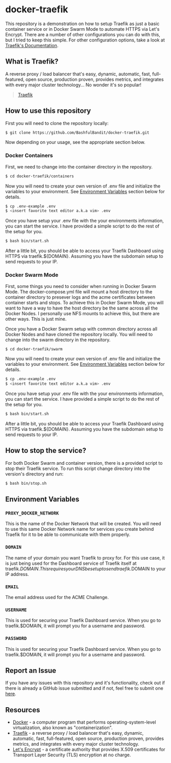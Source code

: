 # docker-traefik

This repository is a demonstration on how to setup Traefik as just a basic container service or in
Docker Swarm Mode to automate HTTPS via Let's Encrypt. There are a number of other configurations you can do with this, but I tried to keep this simple. For other configuration options, take a look at [Traefik's Documentation](https://docs.traefik.io/).

## What is Traefik?

A reverse proxy / load balancer that's easy, dynamic, automatic, fast, full-featured, open source, production proven, provides metrics, and integrates with every major cluster technology... No wonder it's so popular!

> <a href="https://traefik.io/">Traefik</a>

## How to use this repository

First you will need to clone the repository locally:

```bash
$ git clone https://github.com/BashfulBandit/docker-traefik.git
```

Now depending on your usage, see the appropriate section below.

### Docker Containers

First, we need to change into the container directory in the repository.

```bash
$ cd docker-traefik/containers
```

Now you will need to create your own version of .env file and initialize the variables to your environment. See [Environment Variables](#environment-variables) section below for details.

```bash
$ cp .env-example .env
$ <insert favorite text editor a.k.a vim> .env
```

Once you have setup your .env file with the your environments information, you can start the service.
I have provided a simple script to do the rest of the setup for you.

```bash
$ bash bin/start.sh
```

After a little bit, you should be able to access your Traefik Dashboard using HTTPS via traefik.${DOMAIN}. Assuming you have the subdomain setup to send requests to your IP.

### Docker Swarm Mode

First, some things you need to consider when running in Docker Swarm Mode. The docker-compose.yml
file will mount a host directory to the container directory to presever logs and the acme certificates
between container starts and stops. To achieve this in Docker Swarm Mode, you will want to have a way
to have the host directory be the same across all the Docker Nodes. I personally use NFS mounts to achieve this, but there are other ways. This is just mine.


Once you have a Docker Swarm setup with common directory across all Docker Nodes and have cloned the repository locally. You will need to change into the swarm directory in the repository.

```bash
$ cd docker-traefik/swarm
```

Now you will need to create your own version of .env file and initialize the variables to your environment. See [Environment Variables](#environment-variables) section below for details.

```bash
$ cp .env-example .env
$ <insert favorite text editor a.k.a vim> .env
```

Once you have setup your .env file with the your environments information, you can start the service.
I have provided a simple script to do the rest of the setup for you.

```bash
$ bash bin/start.sh
```

After a little bit, you should be able to access your Traefik Dashboard using HTTPS via traefik.${DOMAIN}. Assuming you have the subdomain setup to send requests to your IP.

## How to stop the service?

For both Docker Swarm and container version, there is a provided script to stop their Traefik service. To run this script change directory into the version's directory and run:

```bash
$ bash bin/stop.sh
```

## Environment Variables

### `PROXY_DOCKER_NETWORK`

This is the name of the Docker Network that will be created. You will need to use this same Docker Network name for services you create behind Traefik for it to be able to communicate with them properly.

### `DOMAIN`

The name of your domain you want Traefik to proxy for. For this use case, it is just being used for the Dashboard service of Traefik itself at traefik.$DOMAIN. This requires your DNS be set up to send traefik.$DOMAIN to your IP address.

### `EMAIL`

The email address used for the ACME Challenge.

### `USERNAME`

This is used for securing your Traefik Dashboard service. When you go to traefik.$DOMAIN, it will prompt you for a username and password.

### `PASSWORD`

This is used for securing your Traefik Dashboard service. When you go to traefik.$DOMAIN, it will prompt you for a username and password.

## Report an Issue

If you have any issues with this repository and it's functionality, check out if there is already a GitHub issue submitted and if not, feel free to submit one [here](https://github.com/BashfulBandit/docker-traefik/issues).

## Resources

* [Docker](https://www.docker.com/) - a computer program that performs operating-system-level virtualization, also known as "containerization".
* [Traefik](https://traefik.io/) - a reverse proxy / load balancer that's easy, dynamic, automatic, fast, full-featured, open source, production proven, provides metrics, and integrates with every major cluster technology.
* [Let's Encrypt](https://letsencrypt.org/) - a certificate authority that provides X.509 certificates for Transport Layer Security (TLS) encryption at no charge.
